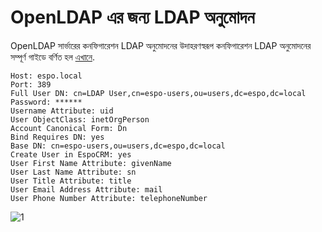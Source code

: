# OpenLDAP এর জন্য LDAP অনুমোদন

OpenLDAP সার্ভারের কনফিগারেশন LDAP অনুমোদনের উদাহরণস্বরূপ কনফিগারেশন LDAP অনুমোদনের সম্পূর্ণ গাইডে বর্ণিত হল [এখানে](ldap-authorization.md).

```
Host: espo.local
Port: 389
Full User DN: cn=LDAP User,cn=espo-users,ou=users,dc=espo,dc=local
Password: ******
Username Attribute: uid
User ObjectClass: inetOrgPerson
Account Canonical Form: Dn
Bind Requires DN: yes
Base DN: cn=espo-users,ou=users,dc=espo,dc=local
Create User in EspoCRM: yes
User First Name Attribute: givenName
User Last Name Attribute: sn
User Title Attribute: title
User Email Address Attribute: mail
User Phone Number Attribute: telephoneNumber
```

![1](https://raw.githubusercontent.com/espocrm/documentation/master/_static/images/administration/ldap-authorization/ldap-configuration-for-openldap.png)
